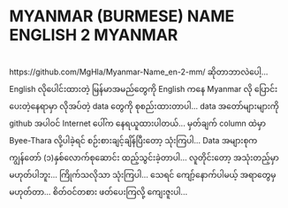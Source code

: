 <h1>MYANMAR (BURMESE) NAME <br>ENGLISH 2 MYANMAR </h1><br>
https://github.com/MgHla/Myanmar-Name_en-2-mm/ ဆိုတာဘာလဲပေါ့... English လိုပေါင်းထားတဲ့ မြန်မာအမည်တွေကို English ကနေ Myanmar လို ပြောင်းပေးတဲ့နေရာမှာ လိုအပ်တဲ့ data တွေကို စုစည်းထားတာပါ... data အတော်များများကို github အပါဝင် Internet ပေါ်က နေရယူထားပါတယ်... မှတ်ချက် column ထဲမှာ Byee-Thara လို့ပါခဲ့ရင် စဉ်းစားချင့်ချိန်ပြီးတော့ သုံးကြပါ... Data အများစုက ကျွန်တော် (၁)နှစ်လောက်စုဆောင်း ထည့်သွင်းခဲ့တာပါ... လူတိုင်းတော့ အသုံးတည့်မှာ မဟုတ်ပါဘူး... ကြိုက်သလိုသာ သုံးကြပါ... သေရင် ကျော့်နောက်ပါမယ့် အရာတွေမှ မဟုတ်တာ... 
စိတ်ဝင်တစား ဖတ်ပေးကြလို့ ကျေးဇူးပါ...
